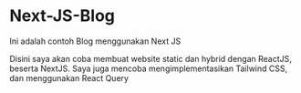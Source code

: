 # Next-JS-Blog
Ini adalah contoh Blog menggunakan Next JS

Disini saya akan coba membuat website static dan hybrid dengan ReactJS, beserta NextJS.
Saya juga mencoba mengimplementasikan Tailwind CSS, dan menggunakan React Query
